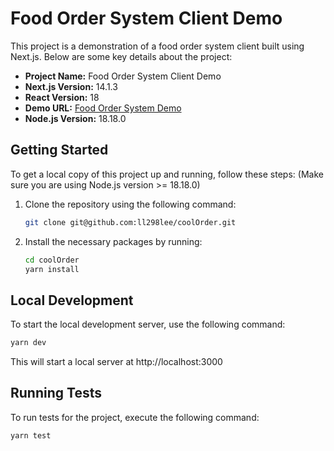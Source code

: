 
# Food Order System Client Demo

This project is a demonstration of a food order system client built using Next.js. Below are some key details about the project:

- **Project Name:** Food Order System Client Demo
- **Next.js Version:** 14.1.3
- **React Version:** 18
- **Demo URL:** [Food Order System Demo](https://cool-order-1lcuwj25f-ll298lee.vercel.app/)
- **Node.js Version:** 18.18.0

## Getting Started

To get a local copy of this project up and running, follow these steps:
(Make sure you are using Node.js version >= 18.18.0)

1. Clone the repository using the following command:

    ```bash
    git clone git@github.com:ll298lee/coolOrder.git
    ```

2. Install the necessary packages by running:

    ```bash
    cd coolOrder
    yarn install
    ```

## Local Development

To start the local development server, use the following command:

```bash
yarn dev
```
This will start a local server at http://localhost:3000

## Running Tests

To run tests for the project, execute the following command:
```bash
yarn test
```
